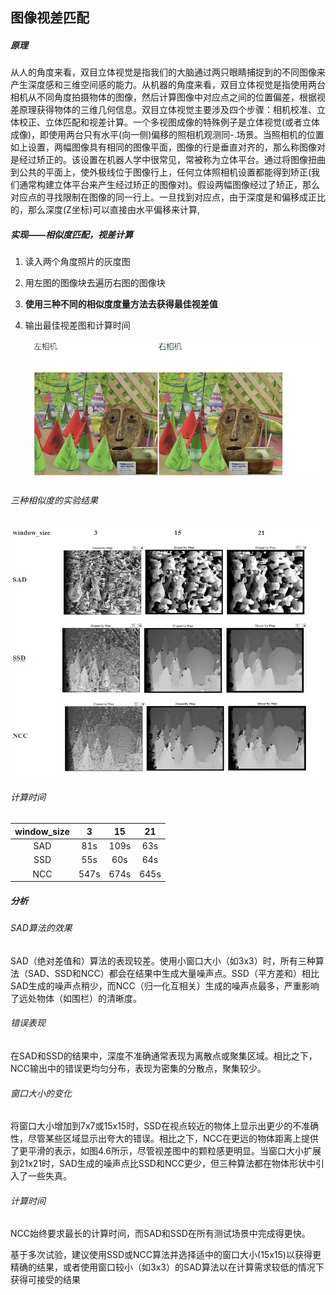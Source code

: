 ## 图像视差匹配

##### 原理

​	从人的角度来看，双目立体视觉是指我们的大脑通过两只眼睛捕捉到的不同图像来产生深度感和三维空间感的能力。从机器的角度来看，双目立体视觉是指使用两台相机从不同角度拍摄物体的图像，然后计算图像中对应点之间的位置偏差，根据视差原理获得物体的三维几何信息。双目立体视觉主要涉及四个步骤：相机校准、立体校正、立体匹配和视差计算。一个多视图成像的特殊例子是立体视觉(或者立体成像)，即使用两台只有水平(向一侧)偏移的照相机观测同-.场景。当照相机的位置如上设置，两幅图像具有相同的图像平面，图像的行是垂直对齐的，那么称图像对是经过矫正的。该设置在机器人学中很常见，常被称为立体平台。通过将图像扭曲到公共的平面上，使外极线位于图像行上，任何立体照相机设置都能得到矫正(我们通常构建立体平台来产生经过矫正的图像对)。假设两幅图像经过了矫正，那么对应点的寻找限制在图像的同一行上。一旦找到对应点，由于深度是和偏移成正比的，那么深度(Z坐标)可以直接由水平偏移来计算,



##### 实现——相似度匹配，视差计算

1. 读入两个角度照片的灰度图

2. 用左图的图像块去遍历右图的图像块

3. **使用三种不同的相似度度量方法去获得最佳视差值**

4. 输出最佳视差图和计算时间

   

   ![image-20240519210616062](assets/image-20240519210616062.png)

###### 三种相似度的实验结果



![image-20240519210633141](assets/image-20240519210633141.png)





###### 计算时间

| window_size |  3   |  15  |  21  |
| :---------: | :--: | :--: | :--: |
|     SAD     | 81s  | 109s | 63s  |
|     SSD     | 55s  | 60s  | 64s  |
|     NCC     | 547s | 674s | 645s |



##### 分析



###### SAD算法的效果

SAD（绝对差值和）算法的表现较差。使用小窗口大小（如3x3）时，所有三种算法（SAD、SSD和NCC）都会在结果中生成大量噪声点。SSD（平方差和）相比SAD生成的噪声点稍少，而NCC（归一化互相关）生成的噪声点最多，严重影响了远处物体（如围栏）的清晰度。

###### 错误表现

在SAD和SSD的结果中，深度不准确通常表现为离散点或聚集区域。相比之下，NCC输出中的错误更均匀分布，表现为密集的分散点，聚集较少。

###### 窗口大小的变化

将窗口大小增加到7x7或15x15时，SSD在视点较近的物体上显示出更少的不准确性，尽管某些区域显示出夸大的错误。相比之下，NCC在更远的物体距离上提供了更平滑的表示，如图4.6所示，尽管视差图中的颗粒感更明显。当窗口大小扩展到21x21时，SAD生成的噪声点比SSD和NCC更少，但三种算法都在物体形状中引入了一些失真。

###### 计算时间

NCC始终要求最长的计算时间，而SAD和SSD在所有测试场景中完成得更快。



基于多次试验，建议使用SSD或NCC算法并选择适中的窗口大小(15x15)以获得更精确的结果，或者使用窗口较小（如3x3）的SAD算法以在计算需求较低的情况下获得可接受的结果
